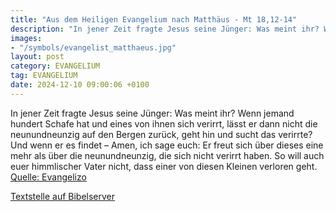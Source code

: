 ```yaml
---
title: "Aus dem Heiligen Evangelium nach Matthäus - Mt 18,12-14"
description: "In jener Zeit fragte Jesus seine Jünger: Was meint ihr? Wenn jemand hundert Schafe hat und eines von ihnen sich verirrt, lässt er dann nicht die neunundneunzig auf den Bergen zurück, geht hin und sucht das verirrte? Und wenn er es findet – Amen, ich sage euch: Er freut sich über ...."
images:
- "/symbols/evangelist_matthaeus.jpg"
layout: post
category: EVANGELIUM
tag: EVANGELIUM
date: 2024-12-10 09:00:06 +0100
---
```

In jener Zeit fragte Jesus seine Jünger: Was meint ihr? Wenn jemand hundert Schafe hat und eines von ihnen sich verirrt, lässt er dann nicht die neunundneunzig auf den Bergen zurück, geht hin und sucht das verirrte?
Und wenn er es findet – Amen, ich sage euch: Er freut sich über dieses eine mehr als über die neunundneunzig, die sich nicht verirrt haben.<!--more-->
So will auch euer himmlischer Vater nicht, dass einer von diesen Kleinen verloren geht.<br>
[Quelle: Evangelizo](https://evangeliumtagfuertag.org/DE/gospel)

[Textstelle auf Bibelserver](https://www.bibleserver.com/EU/Matthäus18,12-14)
